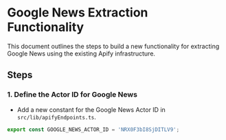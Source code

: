 # Google News Extraction Functionality

This document outlines the steps to build a new functionality for extracting Google News using the existing Apify infrastructure.

## Steps

### 1. Define the Actor ID for Google News
- Add a new constant for the Google News Actor ID in `src/lib/apifyEndpoints.ts`.

```typescript
export const GOOGLE_NEWS_ACTOR_ID = 'NRX0F3bI8SjDITLV9';
```
